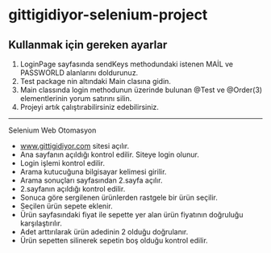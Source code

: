 # gittigidiyor-selenium-project

## Kullanmak için gereken ayarlar
1. LoginPage sayfasında sendKeys methodundaki istenen MAİL ve PASSWORLD alanlarını doldurunuz.
2. Test package nin altındaki Main clasına gidin.
3. Main classında login methodunun üzerinde bulunan @Test ve @Order(3) elementlerinin yorum satırını silin.
4. Projeyi artık çalıştırabilirsiniz edebilirsiniz.
---

Selenium Web Otomasyon
- www.gittigidiyor.com sitesi açılır.
- Ana sayfanın açıldığı kontrol edilir. Siteye login olunur.
- Login işlemi kontrol edilir.
- Arama kutucuğuna bilgisayar kelimesi girilir.
- Arama sonuçları sayfasından 2.sayfa açılır.
- 2.sayfanın açıldığı kontrol edilir.
- Sonuca göre sergilenen ürünlerden rastgele bir ürün seçilir.
- Seçilen ürün sepete eklenir.
- Ürün sayfasındaki fiyat ile sepette yer alan ürün fiyatının doğruluğu karşılaştırılır.
- Adet arttırılarak ürün adedinin 2 olduğu doğrulanır.
- Ürün sepetten silinerek sepetin boş olduğu kontrol edilir.
